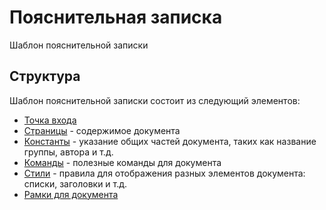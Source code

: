 # Пояснительная записка

Шаблон пояснительной записки

## Структура

Шаблон пояснительной записки состоит из следующий элементов:


- [Точка входа](./note.tex)
- [Страницы](./pages) - содержимое документа
- [Константы](./constants.example.tex) - указание общих частей документа, таких как название группы, автора и т.д.
- [Команды](./commands.tex) - полезные команды для документа
- [Стили](./styles) - правила для отображения разных элементов документа: 
списки, заголовки и т.д.
- [Рамки для документа](.frames.tex)
